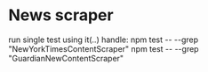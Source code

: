 # News scraper

run single test using it(..) handle:
    npm test -- --grep "NewYorkTimesContentScraper"
    npm test -- --grep "GuardianNewContentScraper"